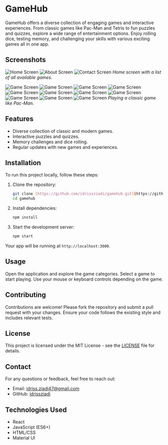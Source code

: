 # GameHub

GameHub offers a diverse collection of engaging games and interactive experiences. From classic games like Pac-Man and Tetris to fun puzzles and quizzes, explore a wide range of entertainment options. Enjoy rolling dice, testing memory, and challenging your skills with various exciting games all in one app.

## Screenshots

![Home Screen](./screenshots/about.png)
![About Screen](./screenshots/home.png)
![Contact Screen](./screenshots/contact.png)
*Home screen with a list of all available games.*

![Game Screen](./screenshots/memory2.png)
![Game Screen](./screenshots/pacman.png)
![Game Screen](./screenshots/pingpong.png)
![Game Screen](./screenshots/puzzle.png)
![Game Screen](./screenshots/quiz.png)
![Game Screen](./screenshots/rockpaper.png)
![Game Screen](./screenshots/rolldice.png)
![Game Screen](./screenshots/Simon.png)
![Game Screen](./screenshots/tenzies.png)
![Game Screen](./screenshots/tetries.png)
![Game Screen](./screenshots/wordguess.png)
*Playing a classic game like Pac-Man.*

## Features

- Diverse collection of classic and modern games.
- Interactive puzzles and quizzes.
- Memory challenges and dice rolling.
- Regular updates with new games and experiences.

## Installation

To run this project locally, follow these steps:

1. Clone the repository:
    ```bash
    git clone [https://github.com/idrissziadi/gamehub.git](https://github.com/idrissziadi/Game-Hub.git)
    cd gamehub
    ```

2. Install dependencies:
    ```bash
    npm install
    ```

3. Start the development server:
    ```bash
    npm start
    ```

Your app will be running at `http://localhost:3000`.

## Usage

Open the application and explore the game categories. Select a game to start playing. Use your mouse or keyboard controls depending on the game.

## Contributing

Contributions are welcome! Please fork the repository and submit a pull request with your changes. Ensure your code follows the existing style and includes relevant tests.

## License

This project is licensed under the MIT License - see the [LICENSE](LICENSE) file for details.

## Contact

For any questions or feedback, feel free to reach out:
- Email: idriss.ziadi47@gmail.com
- GitHub: [idrissziadi](https://github.com/idrissziadi)

## Technologies Used

- React
- JavaScript (ES6+)
- HTML/CSS
- Material UI
